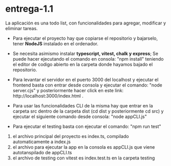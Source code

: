 # entrega-1.1 

La aplicación es una todo list, con funcionalidades para agregar, modificar y eliminar tareas.
- Para ejecutar el proyecto hay que copiarse el repositorio y bajarselo, tener **NodeJS** instalado en el ordenador.
- Se necesita asimismo instalar **typescript, vitest, chalk y express**; Se puede hacer ejecutando el comando en consola:
"npm install" teniendo el editor de codigo abierto en la carpeta donde hayamos bajado el repositorio.

- Para levantar el servidor en el puerto 3000 del localhost y ejecutar el frontend basta con entrar desde consola y ejecutar el comando: "node server.cjs" y posteriormente hacer click en este link: http://localhost:3000/index.html .

- Para usar las funcionalidades CLI de la misma hay que entrar en la carpeta src dentro de la carpeta dist (cd dist y posteriormente cd src) y ejecutar el siguiente comando desde consola: "node appCLI.js" 
- Para ejecutar el testing basta con ejecutar el comando: "npm run test"

1. el archivo principal del proyecto es index.ts, compilado automaticamente a index.js
2. el archivo para ejecutar la app en la consola es appCLI.js que viene autotanspilado de appCLI.ts
3. el archivo de testing con vitest es index.test.ts en la carpeta testing

